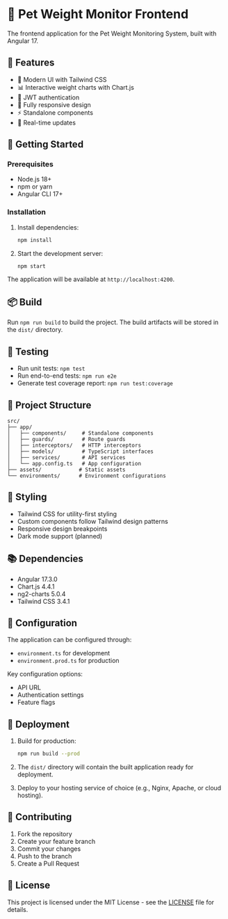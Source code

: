 # 🐾 Pet Weight Monitor Frontend

The frontend application for the Pet Weight Monitoring System, built with Angular 17.

## 🌟 Features

- 🎨 Modern UI with Tailwind CSS
- 📊 Interactive weight charts with Chart.js
- 🔐 JWT authentication
- 📱 Fully responsive design
- ⚡ Standalone components
- 🔄 Real-time updates

## 🚀 Getting Started

### Prerequisites

- Node.js 18+
- npm or yarn
- Angular CLI 17+

### Installation

1. Install dependencies:

   ```bash
   npm install
   ```

2. Start the development server:
   ```bash
   npm start
   ```

The application will be available at `http://localhost:4200`.

## 📦 Build

Run `npm run build` to build the project. The build artifacts will be stored in the `dist/` directory.

## 🧪 Testing

- Run unit tests: `npm test`
- Run end-to-end tests: `npm run e2e`
- Generate test coverage report: `npm run test:coverage`

## 📁 Project Structure

```
src/
├── app/
│   ├── components/     # Standalone components
│   ├── guards/         # Route guards
│   ├── interceptors/   # HTTP interceptors
│   ├── models/         # TypeScript interfaces
│   ├── services/       # API services
│   └── app.config.ts   # App configuration
├── assets/            # Static assets
└── environments/      # Environment configurations
```

## 🎨 Styling

- Tailwind CSS for utility-first styling
- Custom components follow Tailwind design patterns
- Responsive design breakpoints
- Dark mode support (planned)

## 📚 Dependencies

- Angular 17.3.0
- Chart.js 4.4.1
- ng2-charts 5.0.4
- Tailwind CSS 3.4.1

## 🔧 Configuration

The application can be configured through:

- `environment.ts` for development
- `environment.prod.ts` for production

Key configuration options:

- API URL
- Authentication settings
- Feature flags

## 🚀 Deployment

1. Build for production:

   ```bash
   npm run build --prod
   ```

2. The `dist/` directory will contain the built application ready for deployment.

3. Deploy to your hosting service of choice (e.g., Nginx, Apache, or cloud hosting).

## 🤝 Contributing

1. Fork the repository
2. Create your feature branch
3. Commit your changes
4. Push to the branch
5. Create a Pull Request

## 📝 License

This project is licensed under the MIT License - see the [LICENSE](LICENSE) file for details.
